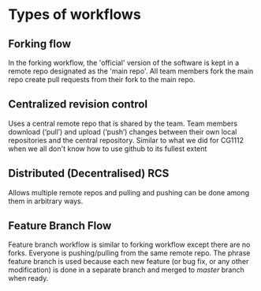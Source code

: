 # Types of workflows

## Forking flow
In the forking workflow, the 'official' version of the software is kept in a remote repo designated as the 'main repo'. All team members fork the main repo create pull requests from their fork to the main repo.

## Centralized revision control
Uses a central remote repo that is shared by the team. Team members download (‘pull’) and upload (‘push’) changes between their own local repositories and the central repository. 
Similar to what we did for CG1112 when we all don't know how to use github to its fullest extent

## Distributed (Decentralised) RCS
Allows multiple remote repos and pulling and pushing can be done among them in arbitrary ways.

## Feature Branch Flow
Feature branch workflow is similar to forking workflow except there are no forks. Everyone is pushing/pulling from the same remote repo. The phrase feature branch is used because each new feature (or bug fix, or any other modification) is done in a separate branch and merged to *master* branch when ready.

